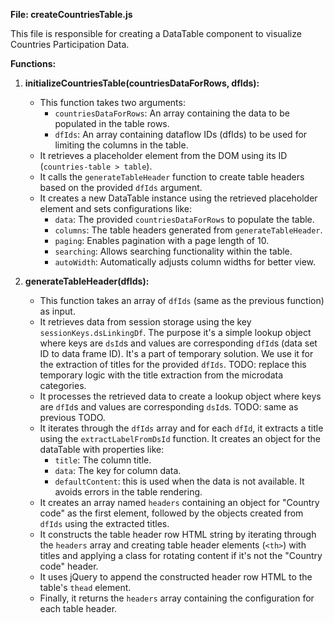**File: createCountriesTable.js**

This file is responsible for creating a DataTable component to visualize Countries Participation Data.

**Functions:**

1. **initializeCountriesTable(countriesDataForRows, dfIds):**
   - This function takes two arguments:
      - `countriesDataForRows`: An array containing the data to be populated in the table rows. 
      - `dfIds`: An array containing dataflow IDs (dfIds) to be used for limiting the columns in the table.
   - It retrieves a placeholder element from the DOM using its ID (`countries-table > table`).
   - It calls the `generateTableHeader` function to create table headers based on the provided `dfIds` argument.
   - It creates a new DataTable instance using the retrieved placeholder element and sets configurations like:
      - `data`: The provided `countriesDataForRows` to populate the table.
      - `columns`: The table headers generated from `generateTableHeader`.
      - `paging`: Enables pagination with a page length of 10.
      - `searching`: Allows searching functionality within the table.
      - `autoWidth`: Automatically adjusts column widths for better view.

2. **generateTableHeader(dfIds):**
   - This function takes an array of `dfIds` (same as the previous function) as input.
   - It retrieves data from session storage using the key `sessionKeys.dsLinkingDf`. The purpose it's a simple lookup object where keys are `dsId`s and values are corresponding `dfId`s (data set ID to data frame ID). It's a part of temporary solution. We use it for the extraction of titles for the provided `dfIds`. TODO: replace this temporary logic with the title extraction from the microdata categories.
   - It processes the retrieved data to create a lookup object where keys are `dfId`s and values are corresponding `dsId`s. TODO: same as previous TODO.
   - It iterates through the `dfIds` array and for each `dfId`, it extracts a title using the `extractLabelFromDsId` function. It creates an object for the dataTable with properties like:
      - `title`: The column title.
      - `data`: The key for column data.
      - `defaultContent`: this is used  when the data is not available. It avoids errors in the table rendering.
   - It creates an array named `headers` containing an object for "Country code" as the first element, followed by the objects created from `dfIds` using the extracted titles.
   - It constructs the table header row HTML string by iterating through the `headers` array and creating table header elements (`<th>`) with titles and applying a class for rotating content if it's not the "Country code" header.
   - It uses jQuery to append the constructed header row HTML to the table's `thead` element.
   - Finally, it returns the `headers` array containing the configuration for each table header.